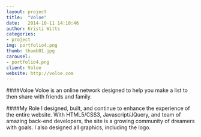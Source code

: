 ```yaml
---
layout: project
title:  "Voloe"
date:   2014-10-11 14:10:46
author: Kristi Witts
categories:
- project
img: portfolio4.png
thumb: thumb01.jpg
carousel:
- portfolio4.png
client: Voloe
website: http://voloe.com
---
```

####Voloe
Voloe is an online network designed to help you make a list to then share with friends and family.

####My Role
I designed, built, and continue to enhance the experience of the entire website. With HTML5/CSS3, Javascript/JQuery, and team of amazing back-end developers, the site is a growing community of dreamers with goals. I also designed all graphics, including the logo.
